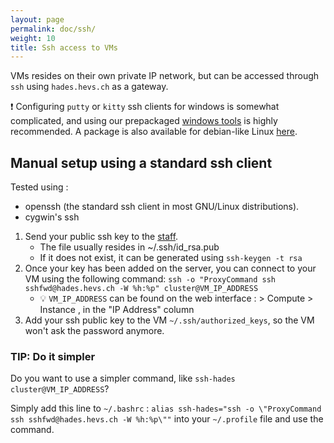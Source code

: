 ```yaml
---
layout: page
permalink: doc/ssh/
weight: 10
title: Ssh access to VMs
---
```


VMs resides on their own private IP network, but can be accessed through `ssh`
using `hades.hevs.ch` as a gateway.

:exclamation: Configuring `putty` or `kitty` ssh clients for windows is somewhat complicated,
and using our prepackaged [windows tools](../tools#windows) is highly recommended. A package is
also available for debian-like Linux [here](../tools#windows).

## Manual setup using a standard ssh client
Tested using :

* openssh (the standard ssh client in most GNU/Linux distributions).
* cygwin's ssh

1. Send your public ssh key to the [staff](../../staff/).
	* The file usually resides in ~/.ssh/id_rsa.pub
	* If it does not exist, it can be generated using `ssh-keygen -t rsa`
2. Once your key has been added on the server, you can connect to your VM using
the following command: `ssh -o "ProxyCommand ssh sshfwd@hades.hevs.ch -W %h:%p" cluster@VM_IP_ADDRESS`
	* :bulb: `VM_IP_ADDRESS` can be found on the web interface : > Compute > Instance , in the "IP Address" column
3. Add your ssh public key to the VM `~/.ssh/authorized_keys`, so the VM won't ask the password anymore.

### TIP: Do it simpler
Do you want to use a simpler command, like `ssh-hades cluster@VM_IP_ADDRESS`?


Simply add this line to `~/.bashrc` : `alias ssh-hades="ssh -o \"ProxyCommand ssh sshfwd@hades.hevs.ch -W %h:%p\""` into your `~/.profile` file and
use the command.

